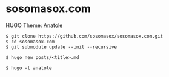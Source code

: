 # sosomasox.com

HUGO Theme: [Anatole](https://themes.gohugo.io/anatole/)

```
$ git clone https://github.com/sosomasox/sosomasox.com.git
$ cd sosomasox.com
$ git submodule update --init --recursive
```

```
$ hugo new posts/<title>.md
```


```
$ hugo -t anatole
```
